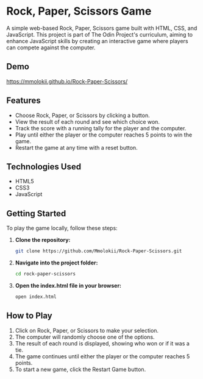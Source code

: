 # Rock, Paper, Scissors Game

A simple web-based Rock, Paper, Scissors game built with HTML, CSS, and JavaScript. This project is part of The Odin Project's curriculum, aiming to enhance JavaScript skills by creating an interactive game where players can compete against the computer.

## Demo
https://mmolokii.github.io/Rock-Paper-Scissors/

## Features
- Choose Rock, Paper, or Scissors by clicking a button.
- View the result of each round and see which choice won.
- Track the score with a running tally for the player and the computer.
- Play until either the player or the computer reaches 5 points to win the game.
- Restart the game at any time with a reset button.

## Technologies Used
- HTML5
- CSS3
- JavaScript

## Getting Started

To play the game locally, follow these steps:

1. **Clone the repository:**
   ```bash
   git clone https://github.com/Mmolokii/Rock-Paper-Scissors.git
   ```
2. **Navigate into the project folder:**
    ```bash
    cd rock-paper-scissors
    ```
3. **Open the index.html file in your browser:**
    ```bash
    open index.html
    ```

## How to Play
1. Click on Rock, Paper, or Scissors to make your selection.
2. The computer will randomly choose one of the options.
3. The result of each round is displayed, showing who won or if it was a tie.
4. The game continues until either the player or the computer reaches 5 points.
5. To start a new game, click the Restart Game button.